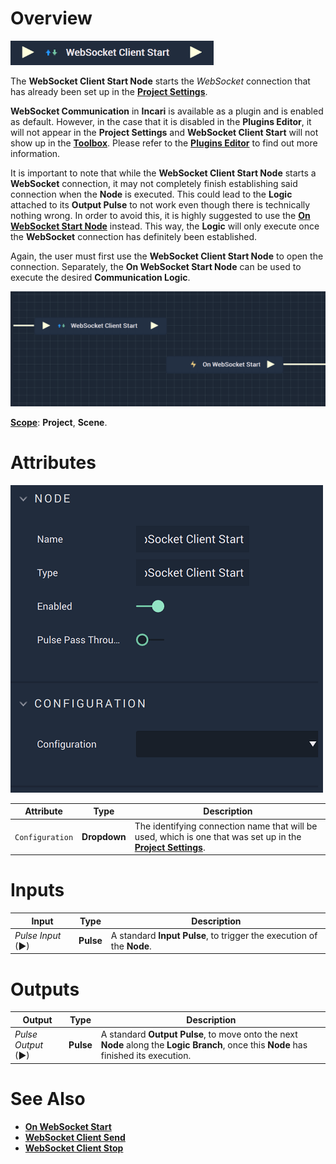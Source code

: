 # Overview

![The WebSocket Client Start Node.](../../../.gitbook/assets/websocketclientstart.png)

The **WebSocket Client Start Node** starts the *WebSocket* connection that has already been set up in the [**Project Settings**](../../../modules/project-settings/websocket.md).

**WebSocket Communication** in **Incari** is available as a plugin and is enabled as default. However, in the case that it is disabled in the **Plugins Editor**, it will not appear in the **Project Settings** and **WebSocket Client Start** will not show up in the [**Toolbox**](../../overview.md). Please refer to the [**Plugins Editor**](../../../modules/plugins/README.md) to find out more information.

It is important to note that while the **WebSocket Client Start Node** starts a **WebSocket** connection, it may not completely finish establishing said connection when the **Node** is executed. This could lead to the **Logic** attached to its **Output Pulse** to not work even though there is technically nothing wrong. In order to avoid this, it is highly suggested to use the [**On WebSocket Start Node**](events/onwebsocketstart.md) instead. This way, the **Logic** will only execute once the **WebSocket** connection has definitely been established.

Again, the user must first use the **WebSocket Client Start Node** to open the connection. Separately, the **On WebSocket Start Node** can be used to execute the desired **Communication Logic**.

![WebSocket Client Start and On WebSocket Start Configuration.](../../../.gitbook/assets/websocketstartonstartexample.png)

[**Scope**](../overview.md#scopes): **Project**, **Scene**.

# Attributes

![The WebSocket Client Start Node Attributes.](../../../.gitbook/assets/websocketclientstartatts.png)

|Attribute|Type|Description|
|---|---|---|
|`Configuration`|**Dropdown**|The identifying connection name that will be used, which is one that was set up in the [**Project Settings**](../../../modules/project-settings/websocket.md).|

# Inputs

|Input|Type|Description|
|---|---|---|
|*Pulse Input* (►)|**Pulse**|A standard **Input Pulse**, to trigger the execution of the **Node**.|

# Outputs

|Output|Type|Description|
|---|---|---|
|*Pulse Output* (►)|**Pulse**|A standard **Output Pulse**, to move onto the next **Node** along the **Logic Branch**, once this **Node** has finished its execution.|

# See Also

* [**On WebSocket Start**](events/onwebsocketstart.md)
* [**WebSocket Client Send**](websocketsend.md)
* [**WebSocket Client Stop**](websocketstop.md)

